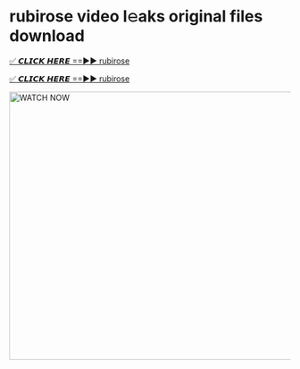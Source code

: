 # rubirose video l𝚎aks original files download

<p><a href="https://mediafirer.com/rubirose&ref=titik" rel="nofollow">✅ 𝘾𝙇𝙄𝘾𝙆 𝙃𝙀𝙍𝙀 ==►► rubirose</a></p>

<p><a href="https://mediafirer.com/rubirose&ref=titik" rel="nofollow">✅ 𝘾𝙇𝙄𝘾𝙆 𝙃𝙀𝙍𝙀 ==►► rubirose</a></p>

<p><a rel="nofollow" title="WATCH NOW" href="https://mediafirer.com/rubirose&ref=titik"><img border="rubirose" height="480" width="854" title="WATCH NOW" alt="WATCH NOW" src="https://i.imgur.com/WiGg2rx.gif"></a></p>
